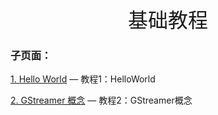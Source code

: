 <div align=center><font face="黑体" size=6>基础教程</font></div>



### 子页面：

[1. Hello World](./1.HelloWorld.md) — 教程1：HelloWorld

[2. GStreamer 概念](./2.GStreamer概念.md) — 教程2：GStreamer概念



